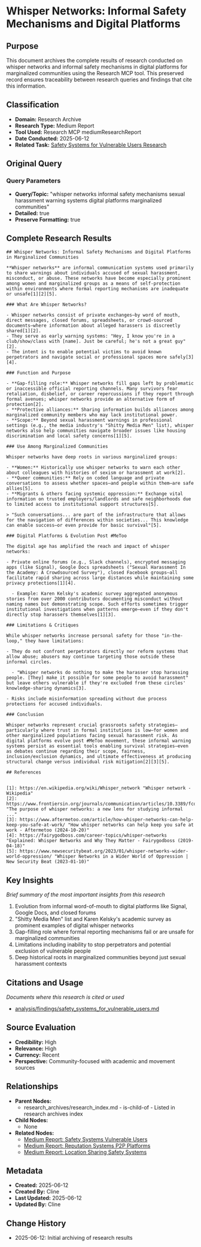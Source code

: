 # Whisper Networks: Informal Safety Mechanisms and Digital Platforms

## Purpose
This document archives the complete results of research conducted on whisper networks and informal safety mechanisms in digital platforms for marginalized communities using the Research MCP tool. This preserved record ensures traceability between research queries and findings that cite this information.

## Classification
- **Domain:** Research Archive
- **Research Type:** Medium Report
- **Tool Used:** Research MCP mediumResearchReport
- **Date Conducted:** 2025-06-12
- **Related Task:** [Safety Systems for Vulnerable Users Research](../../research_tasks/governance/safety_systems_for_vulnerable_users.md)

## Original Query

### Query Parameters
- **Query/Topic:** "whisper networks informal safety mechanisms sexual harassment warning systems digital platforms marginalized communities"
- **Detailed:** true
- **Preserve Formatting:** true

## Complete Research Results

```
## Whisper Networks: Informal Safety Mechanisms and Digital Platforms in Marginalized Communities

**Whisper networks** are informal communication systems used primarily to share warnings about individuals accused of sexual harassment, misconduct, or abuse. These networks have become especially prominent among women and marginalized groups as a means of self-protection within environments where formal reporting mechanisms are inadequate or unsafe[1][2][5].

### What Are Whisper Networks?

- Whisper networks consist of private exchanges—by word of mouth, direct messages, closed forums, spreadsheets, or crowd-sourced documents—where information about alleged harassers is discreetly shared[1][2].
- They serve as early warning systems: "Hey, I know you're in a club/show/class with [name]. Just be careful; he's not a great guy"[2].
- The intent is to enable potential victims to avoid known perpetrators and navigate social or professional spaces more safely[3][4].

### Function and Purpose

- **Gap-filling role:** Whisper networks fill gaps left by problematic or inaccessible official reporting channels. Many survivors fear retaliation, disbelief, or career repercussions if they report through formal avenues; whisper networks provide an alternative form of protection[2].
- **Protective alliances:** Sharing information builds alliances among marginalized community members who may lack institutional power.
- **Scope:** Beyond sexual harassment warnings in professional settings (e.g., the media industry's "Shitty Media Men" list), whisper networks also help communities navigate broader issues like housing discrimination and local safety concerns[1][5].

### Use Among Marginalized Communities

Whisper networks have deep roots in various marginalized groups:

- **Women:** Historically use whisper networks to warn each other about colleagues with histories of sexism or harassment at work[2].
- **Queer communities:** Rely on coded language and private conversations to assess whether spaces—and people within them—are safe allies[5].
- **Migrants & others facing systemic oppression:** Exchange vital information on trusted employers/landlords and safe neighborhoods due to limited access to institutional support structures[5].

> "Such conversations... are part of the infrastructure that allows for the navigation of differences within societies... This knowledge can enable success—or even provide for basic survival"[5].

### Digital Platforms & Evolution Post #MeToo

The digital age has amplified the reach and impact of whisper networks:

- Private online forums (e.g., Slack channels), encrypted messaging apps (like Signal), Google Docs spreadsheets ("Sexual Harassment In the Academy: A Crowdsourced Survey"), closed Facebook groups—all facilitate rapid sharing across large distances while maintaining some privacy protections[1][4].
  
  - Example: Karen Kelsky's academic survey aggregated anonymous stories from over 2000 contributors documenting misconduct without naming names but demonstrating scope. Such efforts sometimes trigger institutional investigations when patterns emerge—even if they don't directly stop harassers themselves[1][3].

### Limitations & Critiques

While whisper networks increase personal safety for those "in-the-loop," they have limitations:

- They do not confront perpetrators directly nor reform systems that allow abuse; abusers may continue targeting those outside these informal circles.
  
  - "Whisper networks do nothing to make the harasser stop harassing people. [They] make it possible for some people to avoid harassment" but leave others vulnerable if they're excluded from these circles' knowledge-sharing dynamics[3].
  
- Risks include misinformation spreading without due process protections for accused individuals.

### Conclusion

Whisper networks represent crucial grassroots safety strategies—particularly where trust in formal institutions is low—for women and other marginalized populations facing sexual harassment risk. As digital platforms evolve post #MeToo movement, these informal warning systems persist as essential tools enabling survival strategies—even as debates continue regarding their scope, fairness, inclusion/exclusion dynamics, and ultimate effectiveness at producing structural change versus individual risk mitigation[2][3][5].

## References


[1]: https://en.wikipedia.org/wiki/Whisper_network "Whisper network - Wikipedia"
[2]: https://www.frontiersin.org/journals/communication/articles/10.3389/fcomm.2023.1089335/full "The purpose of whisper networks: a new lens for studying informal ..."
[3]: https://www.aftermetoo.com/article/how-whisper-networks-can-help-keep-you-safe-at-work/ "How whisper networks can help keep you safe at work - Aftermetoo (2024-10-20)"
[4]: https://fairygodboss.com/career-topics/whisper-networks "Explained: Whisper Networks and Why They Matter - Fairygodboss (2019-04-18)"
[5]: https://www.newsecuritybeat.org/2023/01/whisper-networks-wider-world-oppression/ "Whisper Networks in a Wider World of Oppression | New Security Beat (2023-01-10)"
```

## Key Insights
*Brief summary of the most important insights from this research*

1. Evolution from informal word-of-mouth to digital platforms like Signal, Google Docs, and closed forums
2. "Shitty Media Men" list and Karen Kelsky's academic survey as prominent examples of digital whisper networks
3. Gap-filling role where formal reporting mechanisms fail or are unsafe for marginalized communities
4. Limitations including inability to stop perpetrators and potential exclusion of vulnerable people
5. Deep historical roots in marginalized communities beyond just sexual harassment contexts

## Citations and Usage
*Documents where this research is cited or used*

- [analysis/findings/safety_systems_for_vulnerable_users.md](../../analysis/findings/safety_systems_for_vulnerable_users.md)

## Source Evaluation
- **Credibility:** High
- **Relevance:** High
- **Currency:** Recent
- **Perspective:** Community-focused with academic and movement sources

## Relationships
- **Parent Nodes:**
  - research_archives/research_index.md - is-child-of - Listed in research archives index
- **Child Nodes:**
  - None
- **Related Nodes:**
  - [Medium Report: Safety Systems Vulnerable Users](2025-06-12_safety_systems_vulnerable_users_medium.md)
  - [Medium Report: Reputation Systems P2P Platforms](2025-06-12_reputation_systems_p2p_medium.md)
  - [Medium Report: Location Sharing Safety Systems](2025-06-12_location_sharing_safety_medium.md)

## Metadata
- **Created:** 2025-06-12
- **Created By:** Cline
- **Last Updated:** 2025-06-12
- **Updated By:** Cline

## Change History
- 2025-06-12: Initial archiving of research results
